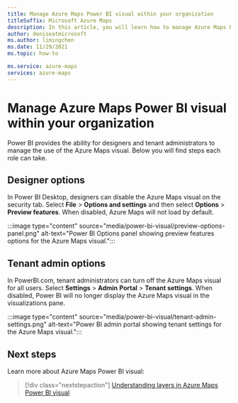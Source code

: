 ```yaml
---
title: Manage Azure Maps Power BI visual within your organization
titleSuffix: Microsoft Azure Maps
description: In this article, you will learn how to manage Azure Maps Power BI visual within your organization.
author: deniseatmicrosoft
ms.author: limingchen 
ms.date: 11/29/2021
ms.topic: how-to

ms.service: azure-maps
services: azure-maps
---
```


# Manage Azure Maps Power BI visual within your organization

Power BI provides the ability for designers and tenant administrators to manage the use of the Azure Maps visual. Below you will find steps each role can take.

## Designer options

In Power BI Desktop, designers can disable the Azure Maps visual on the security tab. Select **File** &gt; **Options and settings** and then select **Options** &gt; **Preview features**. When disabled, Azure Maps will not load by default.  

:::image type="content" source="media/power-bi-visual/preview-options-panel.png" alt-text="Power BI Options panel showing preview features options for the Azure Maps visual.":::

## Tenant admin options

In PowerBI.com, tenant administrators can turn off the Azure Maps visual for all users. Select **Settings** &gt; **Admin** **Portal** &gt; **Tenant settings**. When disabled, Power BI will no longer display the Azure Maps visual in the visualizations pane.

:::image type="content" source="media/power-bi-visual/tenant-admin-settings.png" alt-text="Power BI admin portal showing tenant settings for the Azure Maps visual.":::

## Next steps

Learn more about Azure Maps Power BI visual:

> [!div class="nextstepaction"]
> [Understanding layers in Azure Maps Power BI visual](power-bi-visual-understanding-layers.md)
